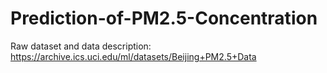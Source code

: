 # Prediction-of-PM2.5-Concentration

Raw dataset and data description: https://archive.ics.uci.edu/ml/datasets/Beijing+PM2.5+Data
